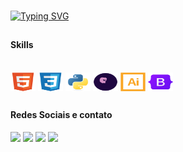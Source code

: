 ### 
<div>
<a href="https://git.io/typing-svg"><img src="https://readme-typing-svg.demolab.com?font=Fira+Code&pause=1000&random=false&width=435&lines=Hi!+I'm+Murilo+Bezerra!;Here+you+can+find+my+projects+%3C3" alt="Typing SVG" /></a>
</div>

##
#### Skills
<div style="display: inline_block"><br>
  <img align="center" alt="muri-HTML" height="30" width="40" src="https://raw.githubusercontent.com/devicons/devicon/master/icons/html5/html5-original.svg">
  <img align="center" alt="muri-CSS" height="30" width="40" src="https://raw.githubusercontent.com/devicons/devicon/master/icons/css3/css3-original.svg">
  <img align="center" alt="muri-Python" height="30" width="40" src="https://raw.githubusercontent.com/devicons/devicon/master/icons/python/python-original.svg">
  <img align="center" alt="muri-AE" height="30" width="40" src="https://raw.githubusercontent.com/devicons/devicon/master/icons/aftereffects/aftereffects-original.svg">
   <img align="center" alt="muri-Illustrator" height="30" width="40" src="https://raw.githubusercontent.com/devicons/devicon/master/icons/illustrator/illustrator-line.svg">
   <img align="center" alt="muri-Bootstrap" height="30" width="40" src="https://raw.githubusercontent.com/devicons/devicon/master/icons/bootstrap/bootstrap-original.svg">
</div>

##
  #### Redes Sociais e contato
<div>
  <a href="https://instagram.com/murilobezs" target="_blank"><img src="https://img.shields.io/badge/-Instagram-%23E4405F?style=for-the-badge&logo=instagram&logoColor=white" target="_blank"></a>
  <a href = "mailto:murilobezs@gmail.com"><img src="https://img.shields.io/badge/-Gmail-%23333?style=for-the-badge&logo=gmail&logoColor=white" target="_blank"></a>
  <a href = "https://api.whatsapp.com/send?phone=5511930850009"><img src="https://img.shields.io/badge/WhatsApp-25D366?style=for-the-badge&logo=whatsapp&logoColor=white"></a>
  <a href = "mailto:murilo.silva388@etec.sp.gov.br"><img src="https://img.shields.io/badge/Microsoft_Outlook-0078D4?style=for-the-badge&logo=microsoft-outlook&logoColor=white"></a>
  
</div>




<!-- ![Top Langs](https://github-readme-stats.vercel.app/api/top-langs/?username=murilobez&layout=compact&theme=dracula) -->
<!--
**murilobez/murilobez** is a ✨ _special_ ✨ repository because its `README.md` (this file) appears on your GitHub profile.

Here are some ideas to get you started:

- 🔭 I’m currently working on ...
- 🌱 I’m currently learning ...
- 👯 I’m looking to collaborate on ...
- 🤔 I’m looking for help with ...
- 💬 Ask me about ...
- 📫 How to reach me: ...
- 😄 Pronouns: ...
- ⚡ Fun fact: ...
-->
